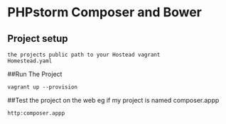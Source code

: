 # PHPstorm Composer and Bower

## Project setup
```
the projects public path to your Hostead vagrant 
Homestead.yaml 
```
##Run The Project
```
vagrant up --provision
```
##Test the project on the web
eg if my project is named composer.appp
```
http:composer.appp
```
